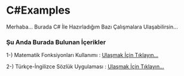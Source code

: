 # C#Examples

Merhaba...
Burada C# İle Hazırladığım Bazı Çalışmalara Ulaşabilirsin...

### Şu Anda Burada Bulunan İçerikler

1-) Matematik Fonksiyonları Kullanımı : [Ulaşmak İçin Tıklayın...](https://github.com/berkekurnaz/CSharpExamples/tree/master/MatematikFonksiyonlar%C4%B1Denemeler)

2-) Türkçe-İngilizce Sözlük Uygulaması : [Ulaşmak İçin Tıklayın...](https://github.com/berkekurnaz/CSharpExamples/tree/master/SozlukUygulamasi)


